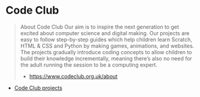 # Code Club

> About Code Club
> Our aim is to inspire the next generation to get excited about computer science and digital making.
> Our projects are easy to follow step-by-step guides which help children learn Scratch, HTML & CSS and Python by making games, animations, and websites. The projects gradually introduce coding concepts to allow children to build their knowledge incrementally, meaning there’s also no need for the adult running the session to be a computing expert.
> - https://www.codeclub.org.uk/about

- [Code Club projects](https://codeclubprojects.org/en-GB/)
